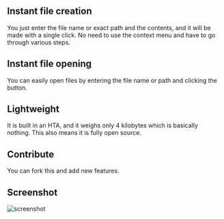 ## Instant file creation
You just enter the file name or exact path and the contents, and it will be made with a single click. No need to use the context menu and have to go through various steps.
## Instant file opening
You can easily open files by entering the file name or path and clicking the button.
## Lightweight
It is built in an HTA, and it weighs only 4 kilobytes which is basically nothing. This also means it is fully open source.
## Contribute
You can fork this and add new features.
## Screenshot
![screenshot](https://github.com/user-attachments/assets/ad02c8c1-46a3-42e4-9946-dc7f1a2f1af6)
